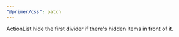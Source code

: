 ```yaml
---
"@primer/css": patch
---
```


ActionList hide the first divider if there's hidden items in front of it.
